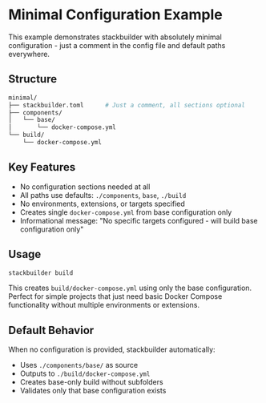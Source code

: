 # Minimal Configuration Example

This example demonstrates stackbuilder with absolutely minimal configuration - just a comment in the config file and default paths everywhere.

## Structure

```sh
minimal/
├── stackbuilder.toml      # Just a comment, all sections optional
├── components/
│   └── base/
│       └── docker-compose.yml
└── build/
    └── docker-compose.yml
```

## Key Features

- No configuration sections needed at all
- All paths use defaults: `./components`, `base`, `./build`
- No environments, extensions, or targets specified
- Creates single `docker-compose.yml` from base configuration only
- Informational message: "No specific targets configured - will build base configuration only"

## Usage

```bash
stackbuilder build
```

This creates `build/docker-compose.yml` using only the base configuration. Perfect for simple projects that just need basic Docker Compose functionality without multiple environments or extensions.

## Default Behavior

When no configuration is provided, stackbuilder automatically:

- Uses `./components/base/` as source
- Outputs to `./build/docker-compose.yml`
- Creates base-only build without subfolders
- Validates only that base configuration exists
